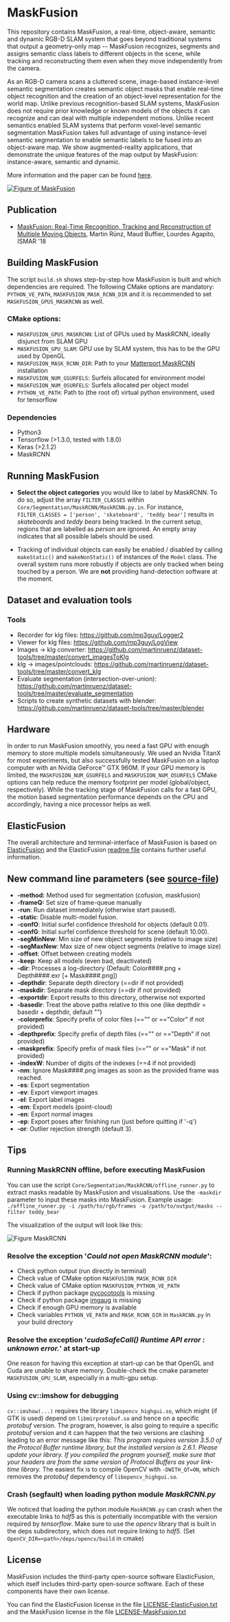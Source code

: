 # MaskFusion

This repository contains MaskFusion, a real-time, object-aware, semantic and dynamic RGB-D SLAM system that goes beyond traditional systems that output a geometry-only map -- MaskFusion recognizes, segments and assigns semantic class labels to different objects in the scene, while tracking and reconstructing them even when they move independently from the camera.

As an RGB-D camera scans a cluttered scene, image-based instance-level semantic segmentation creates semantic object masks that enable real-time object recognition and the creation of an object-level representation for the world map. Unlike previous recognition-based SLAM systems, MaskFusion does not require prior knowledge or known models of the objects it can recognize and can deal with multiple independent motions. Unlike recent semantics enabled SLAM systems that perform voxel-level semantic segmentation MaskFusion takes full advantage of using instance-level semantic segmentation to enable semantic labels to be fused into an object-aware map. We show augmented-reality applications, that demonstrate the unique features of the map output by MaskFusion: instance-aware, semantic and dynamic.

More information and the paper can be found [here](http://visual.cs.ucl.ac.uk/pubs/maskfusion/index.html).

[![Figure of MaskFusion](figures/teaser.jpg "Click me to see a video.")](http://visual.cs.ucl.ac.uk/pubs/maskfusion/MaskFusion.mp4)

## Publication

* [MaskFusion: Real-Time Recognition, Tracking and Reconstruction of Multiple Moving Objects](https://arxiv.org/abs/1804.09194), Martin Rünz, Maud Buffier, Lourdes Agapito, ISMAR '18

## Building MaskFusion
The script `build.sh` shows step-by-step how MaskFusion is built and which dependencies are required.
The following CMake options are mandatory: `PYTHON_VE_PATH`, `MASKFUSION_MASK_RCNN_DIR` and it is recommended to set `MASKFUSION_GPUS_MASKRCNN` as well.

### CMake options:
* `MASKFUSION_GPUS_MASKRCNN`: List of GPUs used by MaskRCNN, ideally disjunct from SLAM GPU
* `MASKFUSION_GPU_SLAM`: GPU use by SLAM system, this has to be the GPU used by OpenGL
* `MASKFUSION_MASK_RCNN_DIR`: Path to your [Matterport MaskRCNN](https://github.com/matterport/Mask_RCNN) installation
* `MASKFUSION_NUM_GSURFELS`: Surfels allocated for environment model
* `MASKFUSION_NUM_OSURFELS`: Surfels allocated per object model
* `PYTHON_VE_PATH`: Path to (the root of) virtual python environment, used for tensorflow

### Dependencies
* Python3
* Tensorflow (>1.3.0, tested with 1.8.0)
* Keras (>2.1.2)
* MaskRCNN


## Running MaskFusion

* **Select the object categories** you would like to label by MaskRCNN. To do so, adjust the array `FILTER_CLASSES` within `Core/Segmentation/MaskRCNN/MaskRCNN.py.in`. For instance, `FILTER_CLASSES = ['person', 'skateboard', 'teddy bear']` results in _skateboards_ and _teddy bears_ being tracked. In the current setup, regions that are labelled as _person_ are ignored. An empty array indicates that all possible labels should be used.

* Tracking of individual objects can easily be enabled / disabled by calling `makeStatic()` and `makeNonStatic()` of instances of the `Model` class. The overall system runs more robustly if objects are only tracked when being touched by a person. We are **not** providing hand-detection software at the moment.

## Dataset and evaluation tools

### Tools
* Recorder for klg files: https://github.com/mp3guy/Logger2
* Viewer for klg files: https://github.com/mp3guy/LogView
* Images -> klg converter: https://github.com/martinruenz/dataset-tools/tree/master/convert_imagesToKlg
* klg -> images/pointclouds: https://github.com/martinruenz/dataset-tools/tree/master/convert_klg
* Evaluate segmentation (intersection-over-union): https://github.com/martinruenz/dataset-tools/tree/master/evaluate_segmentation
* Scripts to create synthetic datasets with blender: https://github.com/martinruenz/dataset-tools/tree/master/blender

## Hardware
In order to run MaskFusion smoothly, you need a fast GPU with enough memory to store multiple models simultaneously. We used an Nvidia TitanX for most experiments, but also successfully tested MaskFusion on a laptop computer with an Nvidia GeForce™ GTX 960M. If your GPU memory is limited, the `MASKFUSION_NUM_GSURFELS` and `MASKFUSION_NUM_OSURFELS` CMake options can help reduce the memory footprint per model (global/object, respectively).
While the tracking stage of MaskFusion calls for a fast GPU, the motion based segmentation performance depends on the CPU and accordingly, having a nice processor helps as well.

## ElasticFusion
The overall architecture and terminal-interface of MaskFusion is based on [ElasticFusion](https://github.com/mp3guy/ElasticFusion) and the ElasticFusion [readme file](https://github.com/mp3guy/ElasticFusion/blob/master/README.md) contains further useful information.

## New command line parameters (see [source-file](https://github.com/martinruenz/maskfusion/blob/master/GUI/MainController.cpp#L34-L96))

* **-method:**        Method used for segmentation (cofusion, maskfusion)
* **-frameQ:**        Set size of frame-queue manually
* **-run**:           Run dataset immediately (otherwise start paused).
* **-static**:        Disable multi-model fusion.
* **-confO**:         Initial surfel confidence threshold for objects (default 0.01).
* **-confG**:         Initial surfel confidence threshold for scene (default 10.00).
* **-segMinNew**:     Min size of new object segments (relative to image size)
* **-segMaxNew**:     Max size of new object segments (relative to image size)
* **-offset**:        Offset between creating models
* **-keep**:          Keep all models (even bad, deactivated)
* **-dir**:           Processes a log-directory (Default: Color####.png + Depth####.exr [+ Mask####.png])
* **-depthdir**:      Separate depth directory (==dir if not provided)
* **-maskdir**:       Separate mask directory (==dir if not provided)
* **-exportdir**:     Export results to this directory, otherwise not exported
* **-basedir**:       Treat the above paths relative to this one (like depthdir = basedir + depthdir, default "")
* **-colorprefix**:   Specify prefix of color files (=="" or =="Color" if not provided)
* **-depthprefix**:   Specify prefix of depth files (=="" or =="Depth" if not provided)
* **-maskprefix**:    Specify prefix of mask files (=="" or =="Mask" if not provided)
* **-indexW**:        Number of digits of the indexes (==4 if not provided)
* **-nm**:            Ignore Mask####.png images as soon as the provided frame was reached.
* **-es**:            Export segmentation
* **-ev**:            Export viewport images
* **-el**:            Export label images
* **-em**:            Export models (point-cloud)
* **-en**:            Export normal images
* **-ep**:            Export poses after finishing run (just before quitting if '-q')
* **-or**:            Outlier rejection strength (default 3).

## Tips

### Running MaskRCNN offline, before executing MaskFusion
You can use the script `Core/Segmentation/MaskRCNN/offline_runner.py` to extract masks readable by MaskFusion and visualisations. Use the `-maskdir` parameter to input these masks into MaskFusion.
Example usage: `./offline_runner.py -i /path/to/rgb/frames -o /path/to/output/masks --filter teddy_bear`

The visualization of the output will look like this:

![Figure MaskRCNN](figures/segmentation.jpg)

### Resolve the exception '***Could not open MaskRCNN module***':
* Check python output (run directly in terminal)
* Check value of CMake option `MASKFUSION_MASK_RCNN_DIR`
* Check value of CMake option `MASKFUSION_PYTHON_VE_PATH`
* Check if python package [pycocotools](https://github.com/waleedka/coco) is missing
* Check if python package [imgaug](https://github.com/aleju/imgaug) is missing
* Check if enough GPU memory is available
* Check variables `PYTHON_VE_PATH` and `MASK_RCNN_DIR` in `MaskRCNN.py` in your build directory

### Resolve the exception '***cudaSafeCall() Runtime API error : unknown error.***' at start-up
One reason for having this exception at start-up can be that OpenGL and Cuda are unable to share memory. Double-check the cmake parameter `MASKFUSION_GPU_SLAM`, especially in a multi-gpu setup.

### Using cv::imshow for debugging
`cv::imshow(...)` requires the library `libopencv_highgui.so`, which might (if GTK is used) depend on `libmirprotobuf.so` and hence on a specific *protobuf* version. The program, however, is also going to require a specific *protobuf* version and it can happen that the two versions are clashing leading to an error message like this: *This program requires version 3.5.0 of the Protocol Buffer runtime library, but the installed version is 2.6.1.  Please update your library.  If you compiled the program yourself, make sure that your headers are from the same version of Protocol Buffers as your link-time library.*
The easiest fix is to compile OpenCV with `-DWITH_QT=ON`, which removes the *protobuf* dependency of `libopencv_highgui.so`.

### Crash (segfault) when loading python module ***MaskRCNN.py***
We noticed that loading the python module `MaskRCNN.py` can crash when the executable links to *hdf5* as this is potentially incompatible with the version required by *tensorflow*. Make sure to use the *opencv* library that is built in the deps subdirectory, which does not require linking to *hdf5*. (Set `OpenCV_DIR=<path>/deps/opencv/build` in cmake)

## License
MaskFusion includes the third-party open-source software ElasticFusion, which itself includes third-party open-source software. Each of these components have their own license.

You can find the ElasticFusion license in the file [LICENSE-ElasticFusion.txt](LICENSE-ElasticFusion.txt) and
the MaskFusion license in the file [LICENSE-MaskFusion.txt](LICENSE-MaskFusion.txt)
